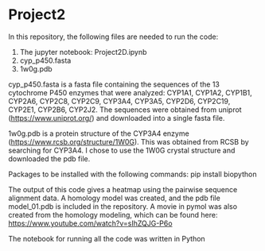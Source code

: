 # Project2

In this repository, the following files are needed to run the code:
1) The jupyter notebook: Project2D.ipynb
2) cyp_p450.fasta
3) 1w0g.pdb

cyp_p450.fasta is a fasta file containing the sequences of the 13 cytochrome P450 enzymes that were analyzed: CYP1A1, CYP1A2, CYP1B1, CYP2A6, CYP2C8, CYP2C9, CYP3A4, CYP3A5, CYP2D6, CYP2C19, CYP2E1, CYP2B6, CYP2J2. The sequences were obtained from uniprot (https://www.uniprot.org/) and downloaded into a single fasta file.
 
1w0g.pdb is a protein structure of the CYP3A4 enzyme (https://www.rcsb.org/structure/1W0G). This was obtained from RCSB by searching for CYP3A4. I chose to use the 1W0G crystal structure and downloaded the pdb file.

Packages to be installed with the following commands:
pip install biopython

The output of this code gives a heatmap using the pairwise sequence alignment data. A homology model was created, and the pdb file model_01.pdb is included in the repository. A movie in pymol was also created from the homology modeling, which can be found here: https://www.youtube.com/watch?v=sIhZQJG-P6o

The notebook for running all the code was written in Python
